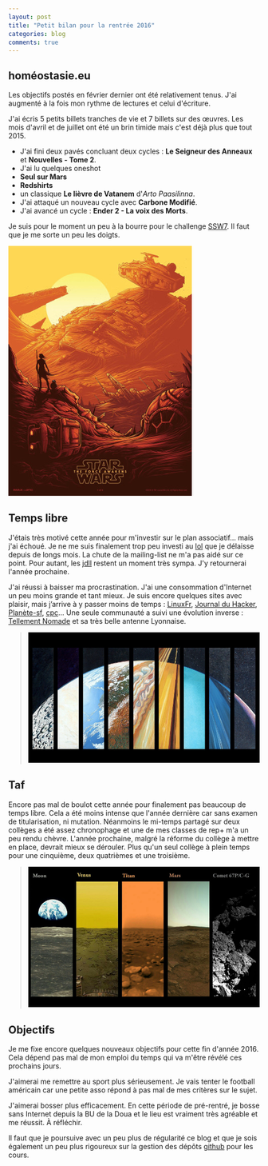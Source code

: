 ```yaml
---
layout: post
title: "Petit bilan pour la rentrée 2016"
categories: blog
comments: true
---
```


## homéostasie.eu

Les objectifs postés en février dernier ont été relativement tenus. J'ai augmenté à la fois mon rythme de lectures et celui d'écriture. 

J'ai écris 5 petits billets tranches de vie et 7 billets sur des œuvres. Les mois d'avril et de juillet ont été un brin timide mais c'est déjà plus que tout 2015.

- J'ai fini deux pavés concluant deux cycles : **Le Seigneur des Anneaux** et **Nouvelles - Tome 2**.
- J'ai lu quelques oneshot 
- **Seul sur Mars**
- **Redshirts**
- un classique **Le lièvre de Vatanem** d'*Arto Paasilinna*. 
- J'ai attaqué un nouveau cycle avec **Carbone Modifié**.
- J'ai avancé un cycle : **Ender 2 - La voix des Morts**. 

Je suis pour le moment un peu à la bourre pour le challenge [SSW7](http://rsfblog.fr/2016/05/22/summer-star-wars-episode-vii/). Il faut que je me sorte un peu les doigts.

![ssw](https://github.com/homeostasie/bouquins/raw/master/_pics/blog/2016/ssw.jpg)

## Temps libre

J'étais très motivé cette année pour m'investir sur le plan associatif... mais j'ai échoué. Je ne me suis finalement trop peu investi au [lol](https://labolyon.fr/) que je délaisse depuis de longs mois. La chute de la mailing-list ne m'a pas aidé sur ce point. Pour autant, les [jdll](http://www.jdll.org/) restent un moment très sympa. J'y retournerai l'année prochaine.

J'ai réussi à baisser ma procrastination. J'ai une consommation d'Internet un peu moins grande et tant mieux. Je suis encore quelques sites avec plaisir, mais j’arrive à y passer moins de temps : [LinuxFr](https://linuxfr.org/), [Journal du Hacker](https://www.journalduhacker.net/), [Planète-sf](http://planete-sf.com/), [cpc](http://www.canardpc.com/)... Une seule communauté a suivi une évolution inverse : [Tellement Nomade](http://tellementnomade.org) et sa très belle antenne Lyonnaise. 

> ![nasa](https://github.com/homeostasie/bouquins/raw/master/_pics/blog/2016/nasa-1.jpg)

## Taf

Encore pas mal de boulot cette année pour finalement pas beaucoup de temps libre. Cela a été moins intense que l'année dernière car sans examen de titularisation, ni mutation. Néanmoins le mi-temps partagé sur deux collèges a été assez chronophage et une de mes classes de rep+ m'a un peu rendu chèvre. L'année prochaine, malgré la réforme du collège à mettre en place, devrait mieux se dérouler. Plus qu'un seul collège à plein temps pour une cinquième, deux quatrièmes et une troisième.

> ![nasa](https://github.com/homeostasie/bouquins/raw/master/_pics/blog/2016/nasa-2.jpg)

## Objectifs

Je me fixe encore quelques nouveaux objectifs pour cette fin d'année 2016. Cela dépend pas mal de mon emploi du temps qui va m'être révélé ces prochains jours.

J'aimerai me remettre au sport plus sérieusement. Je vais tenter le football américain car une petite asso répond à pas mal de mes critères sur le sujet.

J'aimerai bosser plus efficacement. En cette période de pré-rentré, je bosse sans Internet depuis la BU de la Doua et le lieu est vraiment très agréable et me réussit. À réfléchir.

Il faut que je poursuive avec un peu plus de régularité ce blog et que je sois également un peu plus rigoureux sur la gestion des dépôts [github](https://github.com/homeostasie) pour les cours.

